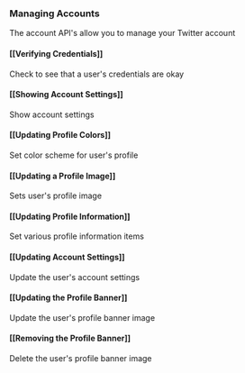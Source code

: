 ### Managing Accounts

The account API's allow you to manage your Twitter account

#### [[Verifying Credentials]]

Check to see that a user's credentials are okay

#### [[Showing Account Settings]]

Show account settings

#### [[Updating Profile Colors]]

Set color scheme for user's profile

#### [[Updating a Profile Image]]

Sets user's profile image

#### [[Updating Profile Information]]

Set various profile information items

#### [[Updating Account Settings]]

Update the user's account settings

#### [[Updating the Profile Banner]]

Update the user's profile banner image

#### [[Removing the Profile Banner]]

Delete the user's profile banner image
